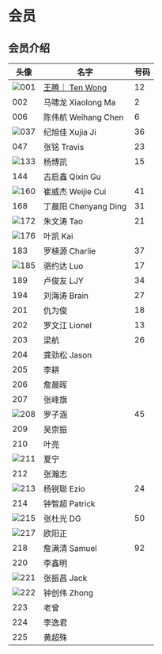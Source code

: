 # 会员

## 会员介绍

| 头像                             | 名字                                                    | 号码 |
| -------------------------------- | ------------------------------------------------------- | ---- |
| ![001](./images/members/001.jpg) | [王腾｜ Ten Wong](https://space.bilibili.com/388955673) | 12   |
| 002                              | 马啸龙 Xiaolong Ma                                      | 2    |
| 006                              | 陈伟航 Weihang Chen                                     | 6    |
| ![037](./images/members/037.jpg) | 纪旭佳 Xujia Ji                                         | 36   |
| 047                              | 张铭 Travis                                             | 23   |
| ![133](./images/members/133.jpg) | 杨博凯                                                  | 15   |
| 144                              | 古启鑫 Qixin Gu                                         |      |
| ![160](./images/members/160.jpg) | 崔威杰 Weijie Cui                                       | 41   |
| 168                              | 丁晨阳 Chenyang Ding                                    | 31   |
| ![172](./images/members/172.jpg) | 朱文涛 Tao                                              | 21   |
| ![176](./images/members/176.jpg) | 叶凯 Kai                                                |      |
| 183                              | 罗植源 Charlie                                          | 37   |
| ![185](./images/members/185.jpg) | 骆约达 Luo                                              | 17   |
| 189                              | 卢俊友 LJY                                              | 34   |
| 194                              | 刘海涛 Brain                                            | 27   |
| 201                              | 仇为俊                                                  | 18   |
| 202                              | 罗文江 Lionel                                           | 13   |
| 203                              | 梁航                                                    | 26   |
| 204                              | 龚劲松 Jason                                            |      |
| 205                              | 李耕                                                    |      |
| 206                              | 詹晨晖                                                  |      |
| 207                              | 张峰旗                                                  |      |
| ![208](./images/members/208.jpg) | 罗子涵                                                  | 45   |
| 209                              | 吴崇振                                                  |      |
| 210                              | 叶亮                                                    |      |
| ![211](./images/members/211.jpg) | 夏宁                                                    |      |
| 212                              | 张瀚志                                                  |      |
| ![213](./images/members/213.jpg) | 杨锐聪 Ezio                                             | 24   |
| 214                              | 钟智超 Patrick                                          |      |
| ![215](./images/members/215.jpg) | 张杜光 DG                                               | 50   |
| ![217](./images/members/217.jpg) | 欧阳正                                                  |      |
| 218                              | 詹满清 Samuel                                           | 92   |
| 220                              | 李鑫明                                                  |      |
| ![221](./images/members/221.jpg) | 张振昌 Jack                                             |      |
| ![222](./images/members/222.jpg) | 钟创伟 Zhong                                            |      |
| 223                              | 老曾                                                    |      |
| 224                              | 李逸君                                                  |      |
| 225                              | 黄超殊                                                  |      |
